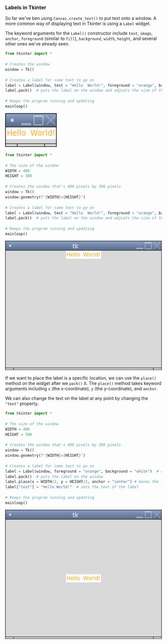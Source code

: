 ### Labels in Tkinter

So far we've ben using `Canvas.create_text()` to put text onto a window. A more common way of displaying text in Tkinter is using a `Label` widget. 

The keyword arguments for the `Label()` constructor include `text`, `image`, `anchor`, `foreground` (similar to `fill`), `background`, `width`, `height`, and several other ones we've already seen.

```python
from tkinter import *

# Creates the window
window = Tk()

# Creates a label for some text to go on
label = Label(window, text = "Hello  World!", foreground = "orange", background = "white")  # creates the label
label.pack()  # puts the label on the window and adjusts the size of the window accordingly

# Keeps the program running and updating
mainloop()
```

![](../Images/Tk_Label1.png)


```python
from tkinter import *

# The size of the window
WIDTH = 400
HEIGHT = 300

# Creates the window that's 400 pixels by 300 pixels
window = Tk()
window.geometry(f"{WIDTH}x{HEIGHT}")

# Creates a label for some text to go on
label = Label(window, text = "Hello  World!", foreground = "orange", background = "white")  # creates the label
label.pack()  # puts the label on the window and adjusts the size of the window accordingly

# Keeps the program running and updating
mainloop()
```

![](../Images/Tk_Label2.png)

If we want to place the label is a specific location, we can use the `place()` method on the widget after we `pack()` it. The `place()` method takes keyword arguments including `x` (the x-coordinate), `y` (the y-coordinate), and `anchor`.

We can also change the text on the label at any point by changing the `"text"` property.
```python
from tkinter import *

# The size of the window
WIDTH = 400
HEIGHT = 300

# Creates the window that's 400 pixels by 300 pixels
window = Tk()
window.geometry(f"{WIDTH}x{HEIGHT}")

# Creates a label for some text to go on
label = Label(window, foreground = "orange", background = "white")  # creates the label
label.pack()  # puts the label on the window
label.place(x = WIDTH/2, y = HEIGHT/2, anchor = "center") # moves the label to the middle of the window
label["text"] = "Hello World!"  # sets the text of the label

# Keeps the program running and updating
mainloop()
```

![](../Images/Tk_Label3.png)
